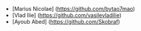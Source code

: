 ﻿- [Marius Nicolae] (https://github.com/bytao7mao)
- [Vlad Ilie] (https://github.com/vasilevladilie)
- [Ayoub Abed] (https://github.com/Skobraf)
